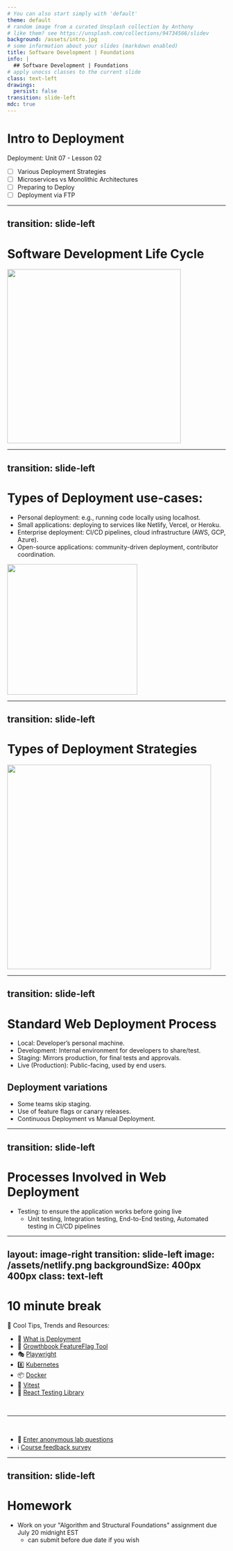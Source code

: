 ```yaml
---
# You can also start simply with 'default'
theme: default
# random image from a curated Unsplash collection by Anthony
# like them? see https://unsplash.com/collections/94734566/slidev
background: /assets/intro.jpg
# some information about your slides (markdown enabled)
title: Software Development | Foundations
info: |
  ## Software Development | Foundations
# apply unocss classes to the current slide
class: text-left
drawings:
  persist: false
transition: slide-left
mdc: true
---
```


# Intro to Deployment
Deployment: Unit 07 - Lesson 02

- [ ] Various Deployment Strategies
- [ ] Microservices vs Monolithic Architectures
- [ ] Preparing to Deploy
- [ ] Deployment via FTP

<div class="abs-br m-6 text-xl">
  <a href="https://github.com/slidevjs/slidev" target="_blank" class="slidev-icon-btn">
    <carbon:logo-github />
  </a>
</div>

<!--
-->

---
transition: slide-left
---

# Software Development Life Cycle

<img src="/assets/sdlc.png" style="height: 400px; margin: 0 auto">

---
transition: slide-left
---

# Types of Deployment use-cases:

- Personal deployment: e.g., running code locally using localhost.
- Small applications: deploying to services like Netlify, Vercel, or Heroku.
- Enterprise deployment: CI/CD pipelines, cloud infrastructure (AWS, GCP, Azure).
- Open-source applications: community-driven deployment, contributor coordination.

<img src="/assets/cicd.webp" style="height: 300px; margin: 0 auto" />

---
transition: slide-left
---

# Types of Deployment Strategies

<img src="/assets/deploy1.webp" style="height: 470px; margin: 0 auto">

---
transition: slide-left
---

# Standard Web Deployment Process

- Local: Developer’s personal machine.
- Development: Internal environment for developers to share/test.
- Staging: Mirrors production, for final tests and approvals.
- Live (Production): Public-facing, used by end users.

## Deployment variations
- Some teams skip staging.
- Use of feature flags or canary releases.
- Continuous Deployment vs Manual Deployment.

---
transition: slide-left
---

# Processes Involved in Web Deployment

- Testing: to ensure the application works before going live
   - Unit testing, Integration testing, End-to-End testing, Automated testing in CI/CD pipelines

---
layout: image-right
transition: slide-left
image: /assets/netlify.png
backgroundSize: 400px 400px
class: text-left
---

# 10 minute break

🍦 Cool Tips, Trends and Resources:
- 🚢 [What is Deployment](https://umbraco.com/knowledge-base/deployment/)
- 🌴 [Growthbook FeatureFlag Tool](https://www.growthbook.io/get-started)
- 🎭 [Playwright](https://playwright.dev/)
- 8️⃣ [Kubernetes](https://kubernetes.io/)
- 📦 [Docker](https://www.docker.com/)
- 💯 [Vitest](https://vitest.dev/)
- 📝 [React Testing Library](https://testing-library.com/docs/react-testing-library/intro/)

<br>
<hr>
<br>

- 🧪 [Enter anonymous lab questions](https://docs.google.com/forms/d/e/1FAIpQLSevvGARdHQikso-uLqFCO481MABKE5HofuSrlzEPMNQ2ZLykw/viewform?usp=dialog)
- ℹ️ [Course feedback survey](https://circuitstream.typeform.com/to/ZoyYk7px#course_id=SoftwareAN&instructor=9514)

---
transition: slide-left
---

# Homework

- Work on your "Algorithm and Structural Foundations" assignment due July 20 midnight EST
   - can submit before due date if you wish
